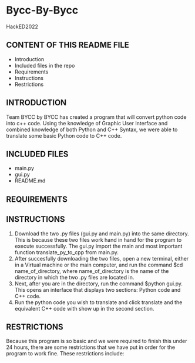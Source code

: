 # Bycc-By-Bycc
HackED2022

CONTENT OF THIS README FILE
---------------------------

* Introduction
* Included files in the repo
* Requirements
* Instructions
* Restrictions


INTRODUCTION
------------
Team BYCC by BYCC has created a program that will convert python code into c++ code. 
Using the knowledge of Graphic User Interface and combined knowledge of both Python and C++ Syntax, we were able to translate some basic Python code to C++ code.

INCLUDED FILES
--------------
- main.py
- gui.py
- README.md

REQUIREMENTS
------------


INSTRUCTIONS
------------
1. Download the two .py files (gui.py and main.py) into the same directory. This is because these two files work hand in hand for the program to execute successfully. The gui.py import the main and most important function translate_py_to_cpp from main.py.
2. After succesfully downloading the two files, open a new terminal, either in a Virtual machine or the main computer, and run the command $cd name_of_directory, where name_of_directory is the name of the directory in which the two .py files are located in.
3. Next, after you are in the directory, run the command $python gui.py. This opens an interface that displays two sections: Python code and C++ code. 
4. Run the python code you wish to translate and click translate and the equivalent C++ code with show up in the second section. 

RESTRICTIONS
------------
Because this program is so basic and we were required to finish this under 24 hours, there are some restrictions that we have put in order for the program to work fine. These restrictions include:
